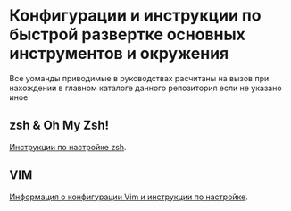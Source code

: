 # Конфигурации и инструкции по быстрой развертке основных инструментов и окружения
Все уоманды приводимые в руководствах расчитаны на вызов при нахождении в главном каталоге данного репозитория если не указано иное

## zsh & Oh My Zsh!
[Инструкции по настройке zsh](https://github.com/samuray21x/tools-configs/tree/main/zsh).

## VIM
[Информация о конфигурации Vim и инструкции по настройке](https://github.com/samuray21x/tools-configs/tree/main/vim).



